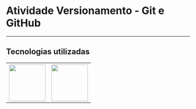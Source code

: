 <h1>Atividade Versionamento - Git e GitHub</h1>
<hr>

<h2>Tecnologias utilizadas</h2>
<table>
    <th><img src="https://gizmodo.uol.com.br/wp-content/blogs.dir/8/files/2020/06/github.jpg" width="100px" heigth="100px"></th>
    <th><img src="https://hermes.digitalinnovation.one/articles/cover/effe8a64-c52a-4983-aedb-91b5e432027f.png" width="100px" heigth="100px"></th>
</table>